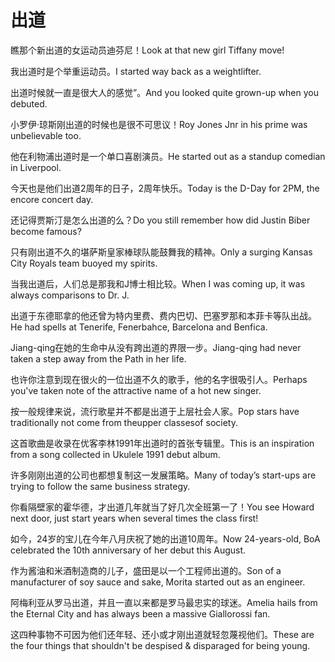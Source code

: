 # 出道

<p><span class="chinese">瞧那个新出道的女运动员迪芬尼！</span><span class="english">Look at that new girl Tiffany move!</span></p>

<p><span class="chinese">我出道时是个举重运动员。</span><span class="english">I started way back as a weightlifter.</span></p>

<p><span class="chinese">出道时候就一直是很大人的感觉”。</span><span class="english">And you looked quite grown-up when you debuted.</span></p>

<p><span class="chinese">小罗伊·琼斯刚出道的时候也是很不可思议！</span><span class="english">Roy Jones Jnr in his prime was unbelievable too.</span></p>

<p><span class="chinese">他在利物浦出道时是一个单口喜剧演员。</span><span class="english">He started out as a standup comedian in Liverpool.</span></p>

<p><span class="chinese">今天也是他们出道2周年的日子，2周年快乐。</span><span class="english">Today is the D-Day for 2PM, the encore concert day.</span></p>

<p><span class="chinese">还记得贾斯汀是怎么出道的么？</span><span class="english">Do you still remember how did Justin Biber become famous?</span></p>

<p><span class="chinese">只有刚出道不久的堪萨斯皇家棒球队能鼓舞我的精神。</span><span class="english">Only a surging Kansas City Royals team buoyed my spirits.</span></p>

<p><span class="chinese">当我出道后，人们总是那我和J博士相比较。</span><span class="english">When I was coming up, it was always comparisons to Dr. J.</span></p>

<p><span class="chinese">出道于东德耶拿的他还曾为特内里费、费内巴切、巴塞罗那和本菲卡等队出战。</span><span class="english">He had spells at Tenerife, Fenerbahce, Barcelona and Benfica.</span></p>

<p><span class="chinese">Jiang-qing在她的生命中从没有跨出道的界限一步。</span><span class="english">Jiang-qing had never taken a step away from the Path in her life.</span></p>

<p><span class="chinese">也许你注意到现在很火的一位出道不久的歌手，他的名字很吸引人。</span><span class="english">Perhaps you've taken note of the attractive name of a hot new singer.</span></p>

<p><span class="chinese">按一般规律来说，流行歌星并不都是出道于上层社会人家。</span><span class="english">Pop stars have traditionally not come from theupper classesof society.</span></p>

<p><span class="chinese">这首歌曲是收录在优客李林1991年出道时的首张专辑里。</span><span class="english">This is an inspiration from a song collected in Ukulele 1991 debut album.</span></p>

<p><span class="chinese">许多刚刚出道的公司也都想复制这一发展策略。</span><span class="english">Many of today’s start-ups are trying to follow the same business strategy.</span></p>

<p><span class="chinese">你看隔壁家的霍华德，才出道几年就当了好几次全班第一了！</span><span class="english">You see Howard next door, just start years when several times the class first!</span></p>

<p><span class="chinese">如今，24岁的宝儿在今年八月庆祝了她的出道10周年。</span><span class="english">Now 24-years-old, BoA celebrated the 10th anniversary of her debut this August.</span></p>

<p><span class="chinese">作为酱油和米酒制造商的儿子，盛田是以一个工程师出道的。</span><span class="english">Son of a manufacturer of soy sauce and sake, Morita started out as an engineer.</span></p>

<p><span class="chinese">阿梅利亚从罗马出道，并且一直以来都是罗马最忠实的球迷。</span><span class="english">Amelia hails from the Eternal City and has always been a massive Giallorossi fan.</span></p>

<p><span class="chinese">这四种事物不可因为他们还年轻、还小或才刚出道就轻忽蔑视他们。</span><span class="english">These are the four things that shouldn't be despised & disparaged for being young.</span></p>

